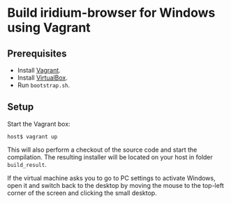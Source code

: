 # Build iridium-browser for Windows using Vagrant

## Prerequisites

- Install [Vagrant](https://www.vagrantup.com).
- Install [VirtualBox](https://www.virtualbox.org).
- Run `bootstrap.sh`.

## Setup

Start the Vagrant box:

    host$ vagrant up

This will also perform a checkout of the source code and start the compilation.
The resulting installer will be located on your host in folder `build_result`.

If the virtual machine asks you to go to PC settings to activate Windows, open
it and switch back to the desktop by moving the mouse to the top-left corner of
the screen and clicking the small desktop.
